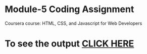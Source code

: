 # Module-5 Coding Assignment

Coursera course: HTML, CSS, and Javascript for Web Developers

# To see the output [CLICK HERE](https://dharmik111.github.io/coursera/Test/site/module_5/index.html)
